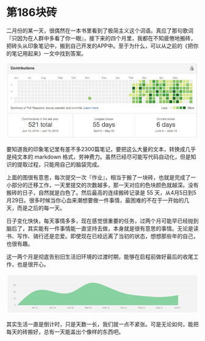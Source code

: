 # 第186块砖

二月份的某一天，很偶然在一本书里看到了极简主义这个词语。真应了那句歌词『只因为在人群中多看了你一眼』，接下来的四个月里，我都在不知疲倦地搬砖，把砖头从印象笔记中，搬到自己开发的APP中。至于为什么，可以从之前的《把你的笔记用起来》一文中找到答案。

![186bricks](./_resources/186bricks.jpg)

要知道我的印象笔记里有差不多2300篇笔记，要把这么大量的文本，转换成几乎是纯文本的 markdown 格式，劳神费力。虽然已经尽可能写代码自动化，但是知识的提取过程，只能用自己的脑袋完成。

上面的图很有意思，每次提交一次『作业』，相当于搬了一块砖，也就是完成了一小部分的迁移工作，一天里提交的次数越多，那一天对应的色块颜色就越深。没有搬砖的日子，自然就是白色了。然后最高的连续搬砖记录是 55 天，从4月5日到5月29日。很多时候当你心血来潮想要做一件事情，最困难的不在于一开始的几天，而是之后的每一天。

日子变化快快，每天事情多多，现在感觉很重要的任务，过两个月可能早已经抛到脑后了，其实能有一件事情能一直坚持去做，本身就是很有意思的事情。无论是读书、写作、骑行还是恋爱。即使现在已经远离了当初的状态，想想那些年的自己，也很有趣。

这一两个月是彻底告别旧生活旧环境的过渡时期，能够在启程前做好最后的收尾工作，也是很开心。

![186bricks1](./_resources/186bricks1.jpg)

其实生活一直是倒计时，只是天数一长，我们就一点不紧张。可是无论如何，能把每天的砖搬好，总有一天能盖出个像样的东西吧。
